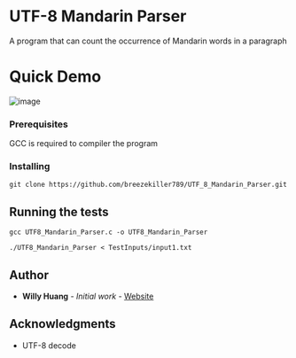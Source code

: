 # UTF-8 Mandarin Parser

A program that can count the occurrence of Mandarin words in a paragraph

# Quick Demo

![image](https://github.com/breezekiller789/UTF_8_Mandarin_Parser/blob/master/Demo/UTF8_Mandarin_Parser_Demo.gif)

### Prerequisites

GCC is required to compiler the program

### Installing

```
git clone https://github.com/breezekiller789/UTF_8_Mandarin_Parser.git
```

## Running the tests

```
gcc UTF8_Mandarin_Parser.c -o UTF8_Mandarin_Parser
```

```
./UTF8_Mandarin_Parser < TestInputs/input1.txt
```

## Author

* **Willy Huang** - *Initial work* - [Website](https://breezekiller789.github.io/blog/)

## Acknowledgments

* UTF-8 decode
